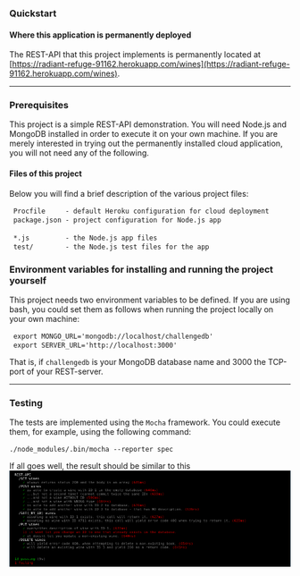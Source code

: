 ### Quickstart
#### Where this application is permanently deployed
The REST-API that this project implements is permanently located at
[https://radiant-refuge-91162.herokuapp.com/wines](https://radiant-refuge-91162.herokuapp.com/wines).

***

### Prerequisites
This project is a simple REST-API demonstration.  You will need Node.js and MongoDB installed in order
to execute it on your own machine.  If you are merely interested in trying out the permanently installed
cloud application, you will not need any of the following.

#### Files of this project
Below you will find a brief description of the various project files:

     Procfile     - default Heroku configuration for cloud deployment
     package.json - project configuration for Node.js app
     
     *.js         - the Node.js app files
     test/        - the Node.js test files for the app

### Environment variables for installing and running the project yourself
This project needs two environment variables to be defined. If you are using bash, you could set them
as follows when running the project locally on your own machine:

     export MONGO_URL='mongodb://localhost/challengedb'
     export SERVER_URL='http://localhost:3000'

That is, if `challengedb` is your MongoDB database name and 3000 the TCP-port of your REST-server.

***

### Testing

The tests are implemented using the `Mocha` framework.  You could execute them, for example, using
the following command:

    ./node_modules/.bin/mocha --reporter spec

If all goes well, the result should be similar to this
![Test output](doc/test2.png)
